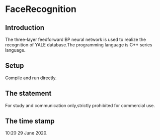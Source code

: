 # FaceRecognition

## Introduction
The three-layer feedforward BP neural network is used to realize the recognition of YALE database.The programming language is C++ series language.

## Setup
Compile and run directly.

## The statement
For study and communication only,strictly prohibited for commercial use.

## The time stamp
10:20 29 June 2020.
